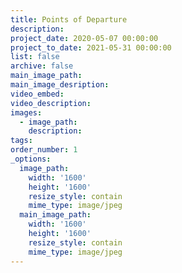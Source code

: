 ```yaml
---
title: Points of Departure
description:
project_date: 2020-05-07 00:00:00
project_to_date: 2021-05-31 00:00:00
list: false
archive: false
main_image_path:
main_image_desription:
video_embed:
video_description:
images:
  - image_path:
    description:
tags:
order_number: 1
_options:
  image_path:
    width: '1600'
    height: '1600'
    resize_style: contain
    mime_type: image/jpeg
  main_image_path:
    width: '1600'
    height: '1600'
    resize_style: contain
    mime_type: image/jpeg
---
```


